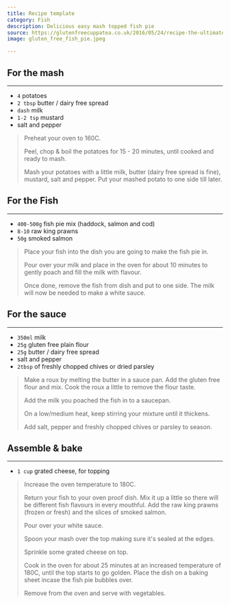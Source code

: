 ```yaml
---
title: Recipe template
category: Fish
description: Delicious easy mash topped fish pie
source: https://glutenfreecuppatea.co.uk/2016/05/24/recipe-the-ultimate-gluten-free-fish-pie/
image: gluten_free_fish_pie.jpeg

---
```


## For the mash

---

* `4` potatoes
* `2 tbsp` butter / dairy free spread
* `dash` milk
* `1-2 tsp` mustard
* salt and pepper


> Preheat your oven to 160C.
> 
> Peel, chop & boil the potatoes for 15 - 20 minutes, until cooked and ready to mash.
> 
> Mash your potatoes with a little milk, butter (dairy free spread is fine), mustard, salt and pepper. Put your mashed potato to one side till later.


## For the Fish

---

* `400-500g` fish pie mix (haddock, salmon and cod)
* `8-10` raw king prawns
* `50g` smoked salmon

> Place your fish into the dish you are going to make the fish pie in. 
>
> Pour over your milk and place in the oven for about 10 minutes to gently poach and fill the milk with flavour.
> 
> Once done, remove the fish from dish and put to one side. The milk will now be needed to make a white sauce.

## For the sauce

---

* `350ml` milk
* `25g` gluten free plain flour
* `25g` butter / dairy free spread
* salt and pepper
* `2tbsp` of freshly chopped chives or dried parsley

> Make a roux by melting the butter in a sauce pan. Add the gluten free flour and mix. Cook the roux a little to remove the flour taste. 
>
> Add the milk you poached the fish in to a saucepan. 
>
> On a low/medium heat, keep stirring your mixture until it thickens. 
>
> Add salt, pepper and freshly chopped chives or parsley to season.

## Assemble & bake

---

* `1 cup` grated cheese, for topping

> Increase the oven temperature to 180C.
>
> Return your fish to your oven proof dish. Mix it up a little so there will be different fish flavours in every mouthful. Add the raw king prawns (frozen or fresh) and the slices of smoked salmon.
>
> Pour over your white sauce.
>
> Spoon your mash over the top making sure it's sealed at the edges.
>
> Sprinkle some grated cheese on top. 
> 
> Cook in the oven for about 25 minutes at an increased temperature of 180C, until the top starts to go golden. Place the dish on a baking sheet incase the fish pie bubbles over.
>
>Remove from the oven and serve with vegetables.

